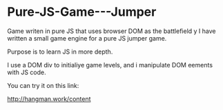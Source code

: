 # Pure-JS-Game---Jumper
Game writen in pure JS that uses browser DOM as the battlefield
y
I have written a small game engine for a pure JS jumper game.

Purpose is to learn JS in more depth.

I use a DOM div to initialiye game levels, and i manipulate DOM eements with JS code.

You can try it on this link:

http://hangman.work/content
